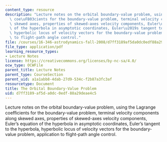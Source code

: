 ```yaml
---
content_type: resource
description: "Lecture notes on the orbital boundary-value problem, using the Lagrange\
  \ coe\uFB03cients for the boundary-value problem, terminal velocity components along\
  \ skewed axes, properties of skewed-axes velocity components, Euler\u2019s equation\
  \ of the hyperbola in asymptotic coordinates, Euler\u2019s tangent to the hyperbola,\
  \ hyperbolic locus of velocity vectors for the boundary-value problem, application\
  \ to flight-path angle control."
file: /courses/16-346-astrodynamics-fall-2008/d7ff3189af5da0dc0edf88a29deae4c5_lec_06.pdf
file_type: application/pdf
learning_resource_types:
- Lecture Notes
license: https://creativecommons.org/licenses/by-nc-sa/4.0/
ocw_type: OCWFile
parent_title: Lecture Notes
parent_type: CourseSection
parent_uid: a1a1abb8-4dab-27d9-534c-f2b87a3fc3af
resourcetype: Document
title: The Orbital Boundary-Value Problem
uid: d7ff3189-af5d-a0dc-0edf-88a29deae4c5
---
```

Lecture notes on the orbital boundary-value problem, using the Lagrange coeﬃcients for the boundary-value problem, terminal velocity components along skewed axes, properties of skewed-axes velocity components, Euler’s equation of the hyperbola in asymptotic coordinates, Euler’s tangent to the hyperbola, hyperbolic locus of velocity vectors for the boundary-value problem, application to flight-path angle control.